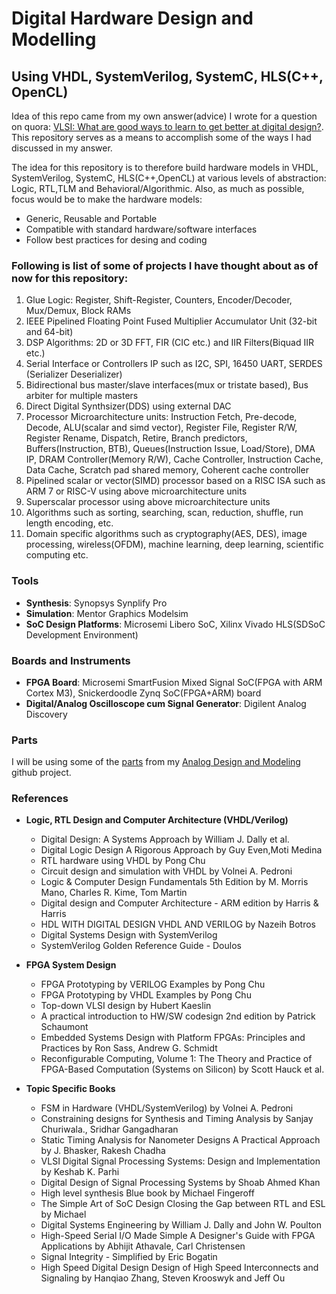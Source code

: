 Digital Hardware Design and Modelling
=====================================
## Using VHDL, SystemVerilog, SystemC, HLS(C++, OpenCL)

Idea of this repo came from my own answer(advice) I wrote for a question on quora: [VLSI: What are good ways to learn to get better at digital design?](https://www.quora.com/VLSI-What-are-good-ways-to-learn-to-get-better-at-digital-design/answer/Varun-Nagpal-3?srid=tSKg "VLSI: What are good ways to learn to get better at digital design?"). This repository serves as a means to accomplish some of the ways I had discussed in my answer. 

The idea for this repository is to therefore build hardware models in VHDL, SystemVerilog, SystemC, HLS(C++,OpenCL) at various levels of abstraction: Logic, RTL,TLM and Behavioral/Algorithmic. Also, as much as possible, focus would be to make the hardware models:
- Generic, Reusable and Portable
- Compatible with standard hardware/software interfaces
- Follow best practices for desing and coding

### Following is list of some of projects I have thought about as of now for this repository:
1. Glue Logic: Register, Shift-Register, Counters, Encoder/Decoder, Mux/Demux, Block RAMs
2. IEEE Pipelined Floating Point Fused Multiplier Accumulator Unit (32-bit and 64-bit)
3. DSP Algorithms: 2D or 3D FFT, FIR (CIC etc.) and IIR Filters(Biquad IIR etc.)
4. Serial Interface or Controllers IP such as I2C, SPI, 16450 UART, SERDES (Serializer Deserializer)
5. Bidirectional bus master/slave interfaces(mux or tristate based), Bus arbiter for multiple masters
6. Direct Digital Synthsizer(DDS) using external DAC
7. Processor Microarchitecture units: Instruction Fetch, Pre-decode, Decode, ALU(scalar and simd vector), Register File, Register R/W, Register Rename, Dispatch, Retire, Branch predictors, Buffers(Instruction, BTB), Queues(Instruction Issue, Load/Store), DMA IP, DRAM Controller(Memory R/W), Cache Controller, Instruction Cache, Data Cache, Scratch pad shared memory, Coherent cache controller
8. Pipelined scalar or vector(SIMD) processor based on a RISC ISA such as ARM 7 or RISC-V using above microarchitecture units
9. Superscalar processor using above microarchitecture units
10. Algorithms such as sorting, searching, scan, reduction, shuffle, run length encoding, etc.
11. Domain specific algorithms such as cryptography(AES, DES), image processing, wireless(OFDM), machine learning, deep learning, scientific computing etc.

### Tools
- **Synthesis**: Synopsys Synplify Pro
- **Simulation**: Mentor Graphics Modelsim
- **SoC Design Platforms**: Microsemi Libero SoC, Xilinx Vivado HLS(SDSoC Development Environment)

### Boards and Instruments
- **FPGA Board**: Microsemi SmartFusion Mixed Signal SoC(FPGA with ARM Cortex M3), Snickerdoodle Zynq SoC(FPGA+ARM) board
- **Digital/Analog Oscilloscope cum Signal Generator**: Digilent Analog Discovery

### Parts
I will be using some of the [parts](https://github.com/varunnagpaal/Analog-Design-Modelling/blob/master/Parts/LAOE-PE-PartsList.xlsx) from my [Analog Design and Modeling](https://github.com/varunnagpaal/Analog-Design-Modelling) github project.

### References
- **Logic, RTL Design and Computer Architecture (VHDL/Verilog)**
  - Digital Design: A Systems Approach by William J. Dally et al.
  - Digital Logic Design A Rigorous Approach by Guy Even,Moti Medina
  - RTL hardware using VHDL by Pong Chu
  - Circuit design and simulation with VHDL by Volnei A. Pedroni
  - Logic & Computer Design Fundamentals 5th Edition by M. Morris Mano, Charles R. Kime, Tom Martin
  - Digital design and Computer Architecture - ARM edition by Harris & Harris
  - HDL WITH DIGITAL DESIGN VHDL AND VERILOG by Nazeih Botros
  - Digital Systems Design with SystemVerilog
  - SystemVerilog Golden Reference Guide - Doulos

- **FPGA System Design**
  - FPGA Prototyping by VERILOG Examples by Pong Chu
  - FPGA Prototyping by VHDL Examples by Pong Chu
  - Top-down VLSI design by Hubert Kaeslin
  - A practical introduction to HW/SW codesign 2nd edition by Patrick Schaumont
  - Embedded Systems Design with Platform FPGAs: Principles and Practices by Ron Sass, Andrew G. Schmidt
  - Reconfigurable Computing, Volume 1: The Theory and Practice of FPGA-Based Computation (Systems on Silicon) by Scott Hauck et al.
  
- **Topic Specific Books**
  - FSM in Hardware (VHDL/SystemVerilog) by Volnei A. Pedroni
  - Constraining designs for Synthesis and Timing Analysis by Sanjay Churiwala., Sridhar Gangadharan
  - Static Timing Analysis for Nanometer Designs A Practical Approach by J. Bhasker, Rakesh Chadha
  - VLSI Digital Signal Processing Systems: Design and Implementation by Keshab K. Parhi
  - Digital Design of Signal Processing Systems by Shoab Ahmed Khan
  - High level synthesis Blue book by Michael Fingeroff
  - The Simple Art of SoC Design Closing the Gap between RTL and ESL by Michael
  - Digital Systems Engineering by William J. Dally and John W. Poulton
  - High-Speed Serial I/O Made Simple A Designer's Guide with FPGA Applications by Abhijit Athavale, Carl Christensen
  - Signal Integrity - Simplified by Eric Bogatin
  - High Speed Digital Design Design of High Speed Interconnects and Signaling by Hanqiao Zhang, Steven Krooswyk and Jeff Ou
